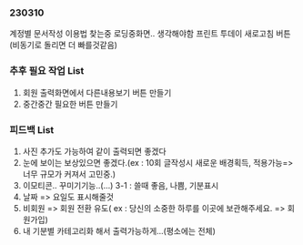 ### 230310

계정별 문서작성 이용법 찾는중
로딩중화면.. 생각해야함
프린트 투데이 새로고침 버튼(비동기로 돌리면 더 빠를것같음)

### 추후 필요 작업 List

1. 회원 출력화면에서 다른내용보기 버튼 만들기
2. 중간중간 필요한 버튼 만들기

### 피드백 List

1. 사진 추가도 가능하여 같이 출력되면 좋겠다
2. 눈에 보이는 보상있으면 좋겠다.(ex : 10회 글작성시 새로운 배경획득, 적용가능=> 너무 규모가 커져서 고민중.)
3. 이모티콘.. 꾸미기기능..(...)
   3-1 : 쓸때 좋음, 나쁨, 기분표시
4. 날짜 => 요일도 표시해줄것
5. 비회원 => 회원 전환 유도( ex : 당신의 소중한 하루를 이곳에 보관해주세요. => 회원가입)
6. 내 기분별 카테고리화 해서 출력가능하게...(평소에는 전체)
